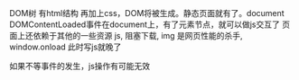 DOM树  有html结构  再加上css，DOM将被生成。静态页面就有了。document  DOMContentLoaded事件在document上，有了元素节点，就可以做js交互了
页面上还依赖于其他的一些资源  js, 阻塞下载, img 是网页性能的杀手,
window.onload 此时写js就晚了

如果不等事件的发生，js操作有可能无效
